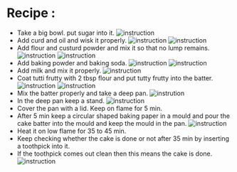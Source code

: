 # Recipe :
- Take a big bowl. put sugar into it.
![instruction](https://static.wixstatic.com/media/bc193a_d3dc80989b1b498398db4d9e15d14ed5~mv2.jpg)
- Add curd and oil and wisk it properly.
![instruction](https://static.wixstatic.com/media/bc193a_cbea31719f0d4026b33ecd9e6266ca79~mv2.jpg)
![instruction](https://static.wixstatic.com/media/bc193a_bcbf229da726473ca86145f3bcc07ea8~mv2.jpg)
- Add flour and custurd powder and mix it so that no lump remains.
![instruction](https://static.wixstatic.com/media/bc193a_60708e7da56b448aadbffb91c5d94640~mv2.jpg)
![instruction](https://static.wixstatic.com/media/bc193a_55277161ceaa4be8bf78f207676ca638~mv2.jpg)
- Add baking powder and baking soda.
![instruction](https://static.wixstatic.com/media/bc193a_19e46080ab554bf983cd812231c4c92f~mv2.jpg)
![instruction](https://static.wixstatic.com/media/bc193a_a6150da323e84277a6b950d2f40f9e9b~mv2.jpg)
- Add milk and mix it properly.
![instruction](https://static.wixstatic.com/media/bc193a_58b209aeee1e4c0d939288bd4cfa806e~mv2.jpg)
- Coat tutti frutty with 2 tbsp flour and put tutty frutty into the batter. 
![instruction](https://static.wixstatic.com/media/bc193a_93e871eb44714d52b31a522a752b404b~mv2.jpg)
![instruction](https://static.wixstatic.com/media/bc193a_f973da2b72ff430fa76560c04c297ce1~mv2.jpg)
- Mix the batter properly and take a deep pan.
![instrution](https://static.wixstatic.com/media/bc193a_9f5937e0f80b4e358efc5a1fcf03d8ac~mv2.jpg)
- In the deep pan keep a stand.
![instruction](https://static.wixstatic.com/media/bc193a_4c80cc1e6faf4d14963606871360b43b~mv2.jpg)
- Cover the pan with a lid. Keep on flame for 5 min.
- After 5 min keep a circular shaped baking paper in a mould and pour the cake batter into the mould and keep the mould in the pan.
![instruction](https://static.wixstatic.com/media/bc193a_7270d954fe714a568e56c4d0c3d007e0~mv2.jpg)
- Heat it on low flame for 35 to 45 min.
- Keep checking whether the cake is done or not after 35 min by inserting a toothpick into it. 
- If the toothpick comes out clean then this means the cake is done.
![instruction](https://static.wixstatic.com/media/bc193a_d34ac65698534f879acec3b406062d73~mv2.jpg)
